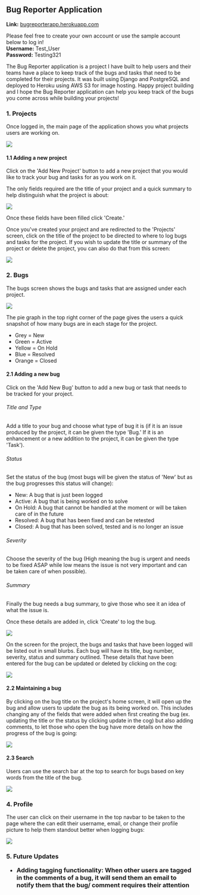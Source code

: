 ## Bug Reporter Application

**Link:** [bugreporterapp.herokuapp.com](https://bugreporterapp.herokuapp.com/)

Please feel free to create your own account or use the sample account below to log in! <br />
**Username:** Test_User <br />
**Password:** Testing321 <br />

The Bug Reporter application is a project I have built to help users and their teams have a place to keep track of the bugs and tasks that need to be completed for their projects. It was built using Django and PostgreSQL and deployed to Heroku using AWS S3 for image hosting. Happy project building and I hope the Bug Reporter application can help you keep track of the bugs you come across while building your projects!

<h3>1. Projects</h3>
<p>Once logged in, the main page of the application shows you what projects users are working on.</p>
<img src="./readme_img/project.jpg">

<h4>1.1 Adding a new project</h4>
<p>Click on the 'Add New Project' button to add a new project that you would like to track your bug and tasks for as you work on it.</p>

<p>The only fields required are the title of your project and a quick summary to help distinguish what the project is about:</p>
<img src="./readme_img/new_project.jpg">

<p>Once these fields have been filled click 'Create.'</p>

<p>Once you've created your project and are redirected to the 'Projects' screen, click on the title of the project to be directed to where to log bugs and tasks for the project. If you wish to update the title or summary of the project or delete the project, you can also do that from this screen:</p>
<img src="./readme_img/project_u_d.jpg">

<h3>2. Bugs</h3>
<p>The bugs screen shows the bugs and tasks that are assigned under each project.</p>
<img src="./readme_img/bug_screen.jpg">

<p>The pie graph in the top right corner of the page gives the users a quick snapshot of how many bugs are in each stage for the project.</p>
<ul>
<li>Grey = New</li>
<li>Green = Active</li>
<li>Yellow = On Hold</li>
<li>Blue = Resolved</li>
<li>Orange = Closed</li>
</ul>

<h4>2.1 Adding a new bug</h4>
<p>Click on the 'Add New Bug' button to add a new bug or task that needs to be tracked for your project.</p>

<h6>Title and Type</h6>
<p>Add a title to your bug and choose what type of bug it is (if it is an issue produced by the project, it can be given the type 'Bug.' If it is an enhancement or a new addition to the project, it can be given the type 'Task').</p>

<h6>Status</h6>
<p>Set the status of the bug (most bugs will be given the status of 'New' but as the bug progresses this status will change):</p>

<ul>
<li>New: A bug that is just been logged</li>
<li>Active: A bug that is being worked on to solve</li>
<li>On Hold: A bug that cannot be handled at the moment or will be taken care of in the future</li>
<li>Resolved: A bug that has been fixed and can be retested</li>
<li>Closed: A bug that has been solved, tested and is no longer an issue</li>
</ul>

<h6>Severity</h6>
<p>Choose the severity of the bug (High meaning the bug is urgent and needs to be fixed ASAP while low means the issue is not very important and can be taken care of when possible).</p>

<h6>Summary</h6>
<p>Finally the bug needs a bug summary, to give those who see it an idea of what the issue is.</p>

<p>Once these details are added in, click 'Create' to log the bug.</p>

<img src="./readme_img/new_bug.jpg">

<p>On the screen for the project, the bugs and tasks that have been logged will be listed out in small blurbs. Each bug will have its title, bug number, severity, status and summary outlined. These details that have been entered for the bug can be updated or deleted by clicking on the cog:</p>

<img src="./readme_img/bug_badge.jpg">

<h4>2.2 Maintaining a bug</h4>
<p>By clicking on the bug title on the project's home screen, it will open up the bug and allow users to update the bug as its being worked on. This includes changing any of the fields that were added when first creating the bug (ex. updating the title or the status by clicking update in the cog) but also adding comments, to let those who open the bug have more details on how the progress of the bug is going:</p>

<img src="./readme_img/bug_detail.jpg">

<h4>2.3 Search</h4>
<p>Users can use the search bar at the top to search for bugs based on key words from the title of the bug.</p>

<img src="./readme_img/search.jpg">

<h3>4. Profile</h3>
<p>The user can click on their username in the top navbar to be taken to the page where the can edit their username, email, or change their profile picture to help them standout better when logging bugs:</p>

<img src="./readme_img/profile.jpg">

<h3>5. Future Updates</p>
<ul>
<li>Adding tagging functionality: When other users are tagged in the comments of a bug, it will send them an email to notify them that the bug/ comment requires their attention</li>
</ul>